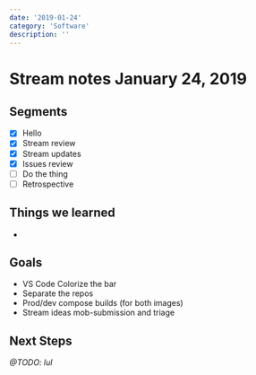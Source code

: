 ```yaml
---
date: '2019-01-24'
category: 'Software'
description: ''
---
```


# Stream notes January 24, 2019

## Segments

- [x] Hello
- [x] Stream review
- [x] Stream updates
- [x] Issues review
- [ ] Do the thing
- [ ] Retrospective

## Things we learned

-

## Goals

- VS Code Colorize the bar
- Separate the repos
- Prod/dev compose builds (for both images)
- Stream ideas mob-submission and triage

## Next Steps

_@TODO: lul_
